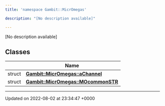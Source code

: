 ```yaml
---
title: 'namespace Gambit::MicrOmegas'

description: "[No description available]"

---
```







[No description available]

## Classes

|                | Name           |
| -------------- | -------------- |
| struct | **[Gambit::MicrOmegas::aChannel](/documentation/code/gambit_sphinx/classes/structgambit_1_1micromegas_1_1achannel/)**  |
| struct | **[Gambit::MicrOmegas::MOcommonSTR](/documentation/code/gambit_sphinx/classes/structgambit_1_1micromegas_1_1mocommonstr/)**  |






-------------------------------

Updated on 2022-08-02 at 23:34:47 +0000